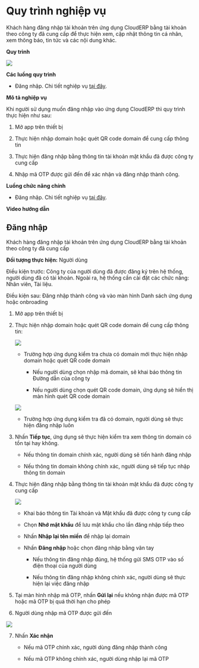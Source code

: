 # Quy trình nghiệp vụ

Khách hàng đăng nhập tài khoản trên ứng dụng CloudERP bằng tài khoản theo công ty đã cung cấp để thực hiện xem, cập nhật thông tin cá nhân, xem thông báo, tin tức và các nội dung khác.

**Quy trình**

![](picture/PIC_DW_Mobile_DangNhap-QuyTrinh.jpg)

**Các luồng quy trình**

* Đăng nhập. Chi tiết nghiệp vụ <u>[tại đây](#ang-nhap)</u>.

**Mô tả nghiệp vụ**

Khi người sử dụng muốn đăng nhập vào ứng dụng CloudERP thì quy trình thực hiện như sau:

1. Mở app trên thiết bị 

2. Thực hiện nhập domain hoặc quét QR code domain để cung cấp thông tin 

3. Thực hiện đăng nhập bằng thông tin tài khoản mật khẩu đã được công ty cung cấp

4. Nhập mã OTP được gửi đến để xác nhận và đăng nhập thành công.


**Luồng chức năng chính**


* Đăng nhập. Chi tiết nghiệp vụ <u>[tại đây](#ang-nhap)</u>.


**Video hướng dẫn**


## **Đăng nhập**

Khách hàng đăng nhập tài khoản trên ứng dụng CloudERP bằng tài khoản theo công ty đã cung cấp

**Đối tượng thực hiện:** Người dùng

Điều kiện trước: Công ty của người dùng đã được đăng ký trên hệ thống, người dùng đã có tài khoản.
Ngoài ra, hệ thống cần cài đặt các chức năng: Nhân viên, Tài liệu.

Điều kiện sau: Đăng nhập thành công và vào màn hình Danh sách ứng dụng hoặc onbroading

1. Mở app trên thiết bị 

2. Thực hiện nhập domain hoặc quét QR code domain để cung cấp thông tin: 

    ![](picture/PIC_DW_Mobile_DangNhap-Domain.jpg)
    
    * Trường hợp ứng dụng kiểm tra chưa có domain mới thực hiện nhập domain hoặc quét QR code domain
    
        * Nếu người dùng chọn nhập mã domain, sẽ khai báo thông tin Đường dẫn của công ty 
        
        * Nếu người dùng chọn quét QR code domain, ứng dụng sẽ hiển thị màn hình quét QR code domain
        
    ![](picture/PIC_DW_Mobile_DangNhap-QRCode.jpg)
    
    * Trường hợp ứng dụng kiểm tra đã có domain, người dùng sẽ thực hiện đăng nhập luôn
    
3. Nhấn **Tiếp tục**, ứng dụng sẽ thực hiện kiểm tra xem thông tin domain có tồn tại hay không.
    
    * Nếu thông tin domain chính xác, người dùng sẽ tiến hành đăng nhập 
    
    * Nếu thông tin domain không chính xác, người dùng sẽ tiếp tục nhập thông tin domain 
   
4. Thực hiện đăng nhập bằng thông tin tài khoản mật khẩu đã được công ty cung cấp

    ![](picture/PIC_DW_Mobile_DangNhap-DangNhap.jpg)

    * Khai báo thông tin Tài khoản và Mật khẩu đã được công ty cung cấp 
    
    * Chọn **Nhớ mật khẩu** để lưu mật khẩu cho lần đăng nhập tiếp theo 
    
    * Nhấn **Nhập lại tên miền** để nhập lại domain 
    
    * Nhấn **Đăng nhập** hoặc chọn đăng nhập bằng vân tay 
        
        * Nếu thông tin đăng nhập đúng, hệ thống gửi SMS OTP vào số điện thoại của người dùng
    
        * Nếu thông tin đăng nhập không chính xác, người dùng sẽ thực hiện lại việc đăng nhập

5. Tại màn hình nhập mã OTP, nhấn **Gửi lại** nếu không nhận được mã OTP hoặc mã OTP bị quá thời hạn cho phép

6. Người dùng nhập mã OTP được gửi đến

![](picture/PIC_DW_Mobile_DangNhap-NhapOTP.jpg)

7. Nhấn **Xác nhận** 

    * Nếu mã OTP chính xác, người dùng đăng nhập thành công
    
    * Nếu mã OTP không chính xác, người dùng nhập lại mã OTP
